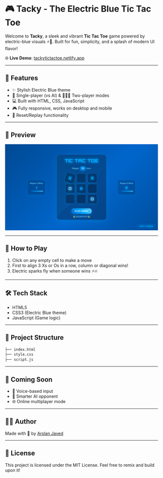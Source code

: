 # 🎮 Tacky - The Electric Blue Tic Tac Toe

Welcome to **Tacky**, a sleek and vibrant **Tic Tac Toe** game powered by electric-blue visuals ⚡💙. Built for fun, simplicity, and a splash of modern UI flavor!

🌐 **Live Demo**: [tackytictactoe.netlify.app](https://tackytictactoe.netlify.app/)

---

## 🚀 Features

- ✨ Stylish Electric Blue theme
- 👤 Single-player (vs AI) & 🧑‍🤝‍🧑 Two-player modes
- 💻 Built with HTML, CSS, JavaScript
- 🎮 Fully responsive, works on desktop and mobile
- 🔄 Reset/Replay functionality

---

## 📸 Preview

![Tacky Tic Tac Toe](https://github.com/codewitharslanjaved/Tacky-TicTacToe/blob/main/Tic%20Tac%20Toe%20-%20Tacky%20Games.png)

---

## 🧠 How to Play

1. Click on any empty cell to make a move
2. First to align 3 Xs or Os in a row, column or diagonal wins!
3. Electric sparks fly when someone wins ⚡🔥

---

## 🛠 Tech Stack

- HTML5
- CSS3 (Electric Blue theme)
- JavaScript (Game logic)

---

## 📂 Project Structure

```bash
├── index.html
├── style.css
├── script.js
```

---

## 🧪 Coming Soon

- 🎤 Voice-based input
- 🧠 Smarter AI opponent
- 🌐 Online multiplayer mode

---

## 🧑‍💻 Author

Made with 💙 by [Arslan Javed](https://github.com/codewitharslanjaved)

---

## 📜 License

This project is licensed under the MIT License. Feel free to remix and build upon it!
